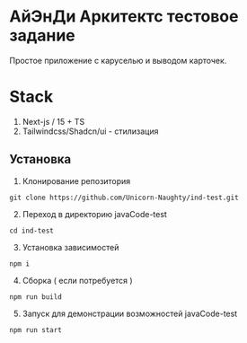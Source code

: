 # АйЭнДи Аркитектс тестовое задание

Простое приложение с каруселью и выводом карточек.

# Stack

  1. Next-js / 15 + TS
  2. Tailwindcss/Shadcn/ui - стилизация

<!--Установка-->
## Установка 

1. Клонирование репозитория 

```git clone https://github.com/Unicorn-Naughty/ind-test.git```

2. Переход в директорию javaCode-test

```cd ind-test```

3. Установка зависимостей

```npm i ```

4. Сборка ( если потребуется )

```npm run build```

5. Запуск для демонстрации возможностей javaCode-test

```npm run start```
